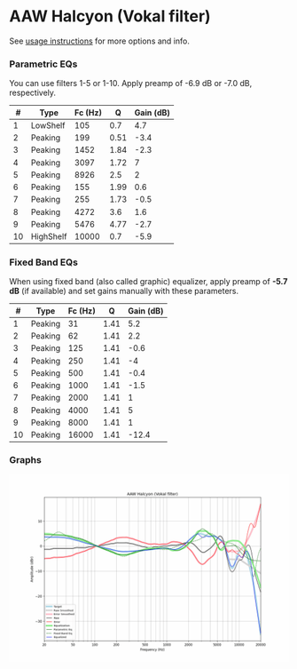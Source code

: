 # AAW Halcyon (Vokal filter)
See [usage instructions](https://github.com/jaakkopasanen/AutoEq#usage) for more options and info.

### Parametric EQs
You can use filters 1-5 or 1-10. Apply preamp of -6.9 dB or -7.0 dB, respectively.

|   # | Type      |   Fc (Hz) |    Q |   Gain (dB) |
|-----|-----------|-----------|------|-------------|
|   1 | LowShelf  |       105 | 0.7  |         4.7 |
|   2 | Peaking   |       199 | 0.51 |        -3.4 |
|   3 | Peaking   |      1452 | 1.84 |        -2.3 |
|   4 | Peaking   |      3097 | 1.72 |         7   |
|   5 | Peaking   |      8926 | 2.5  |         2   |
|   6 | Peaking   |       155 | 1.99 |         0.6 |
|   7 | Peaking   |       255 | 1.73 |        -0.5 |
|   8 | Peaking   |      4272 | 3.6  |         1.6 |
|   9 | Peaking   |      5476 | 4.77 |        -2.7 |
|  10 | HighShelf |     10000 | 0.7  |        -5.9 |

### Fixed Band EQs
When using fixed band (also called graphic) equalizer, apply preamp of **-5.7 dB** (if available) and set gains manually with these parameters.

|   # | Type    |   Fc (Hz) |    Q |   Gain (dB) |
|-----|---------|-----------|------|-------------|
|   1 | Peaking |        31 | 1.41 |         5.2 |
|   2 | Peaking |        62 | 1.41 |         2.2 |
|   3 | Peaking |       125 | 1.41 |        -0.6 |
|   4 | Peaking |       250 | 1.41 |        -4   |
|   5 | Peaking |       500 | 1.41 |        -0.4 |
|   6 | Peaking |      1000 | 1.41 |        -1.5 |
|   7 | Peaking |      2000 | 1.41 |         1   |
|   8 | Peaking |      4000 | 1.41 |         5   |
|   9 | Peaking |      8000 | 1.41 |         1   |
|  10 | Peaking |     16000 | 1.41 |       -12.4 |

### Graphs
![](./AAW%20Halcyon%20(Vokal%20filter).png)
